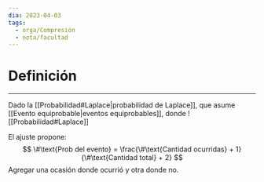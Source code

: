 ```yaml
---
dia: 2023-04-03
tags:
  - orga/Compresión
  - nota/facultad
---
```

# Definición
---
Dado la [[Probabilidad#Laplace|probabilidad de Laplace]], que asume [[Evento equiprobable|eventos equiprobables]], donde
![[Probabilidad#Laplace]]

El ajuste propone: $$ \#\text{Prob del evento} = \frac{\#\text{Cantidad ocurridas} + 1}{\#\text{Cantidad total} + 2} $$
Agregar una ocasión donde ocurrió y otra donde no.

